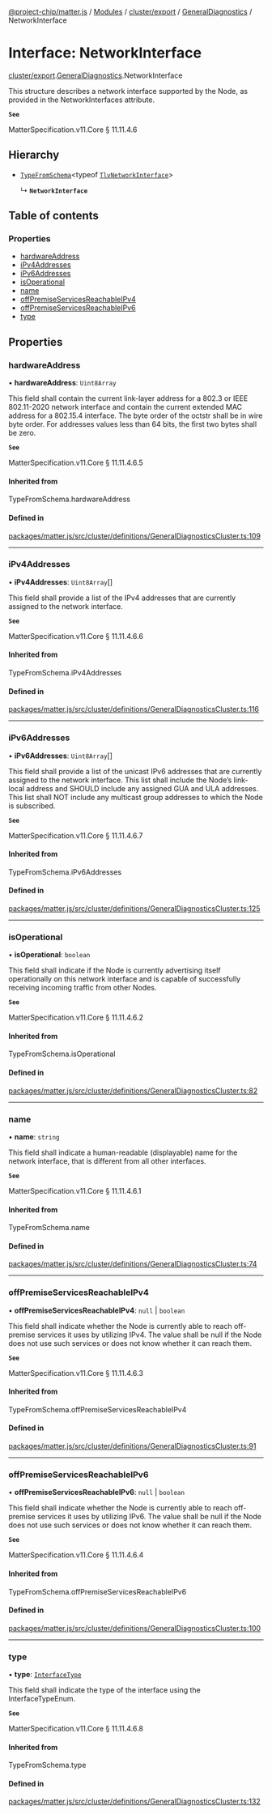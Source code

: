 [@project-chip/matter.js](../README.md) / [Modules](../modules.md) / [cluster/export](../modules/cluster_export.md) / [GeneralDiagnostics](../modules/cluster_export.GeneralDiagnostics.md) / NetworkInterface

# Interface: NetworkInterface

[cluster/export](../modules/cluster_export.md).[GeneralDiagnostics](../modules/cluster_export.GeneralDiagnostics.md).NetworkInterface

This structure describes a network interface supported by the Node, as provided in the NetworkInterfaces
attribute.

**`See`**

MatterSpecification.v11.Core § 11.11.4.6

## Hierarchy

- [`TypeFromSchema`](../modules/tlv_export.md#typefromschema)\<typeof [`TlvNetworkInterface`](../modules/cluster_export.GeneralDiagnostics.md#tlvnetworkinterface)\>

  ↳ **`NetworkInterface`**

## Table of contents

### Properties

- [hardwareAddress](cluster_export.GeneralDiagnostics.NetworkInterface.md#hardwareaddress)
- [iPv4Addresses](cluster_export.GeneralDiagnostics.NetworkInterface.md#ipv4addresses)
- [iPv6Addresses](cluster_export.GeneralDiagnostics.NetworkInterface.md#ipv6addresses)
- [isOperational](cluster_export.GeneralDiagnostics.NetworkInterface.md#isoperational)
- [name](cluster_export.GeneralDiagnostics.NetworkInterface.md#name)
- [offPremiseServicesReachableIPv4](cluster_export.GeneralDiagnostics.NetworkInterface.md#offpremiseservicesreachableipv4)
- [offPremiseServicesReachableIPv6](cluster_export.GeneralDiagnostics.NetworkInterface.md#offpremiseservicesreachableipv6)
- [type](cluster_export.GeneralDiagnostics.NetworkInterface.md#type)

## Properties

### hardwareAddress

• **hardwareAddress**: `Uint8Array`

This field shall contain the current link-layer address for a 802.3 or IEEE 802.11-2020 network interface
and contain the current extended MAC address for a 802.15.4 interface. The byte order of the octstr shall be
in wire byte order. For addresses values less than 64 bits, the first two bytes shall be zero.

**`See`**

MatterSpecification.v11.Core § 11.11.4.6.5

#### Inherited from

TypeFromSchema.hardwareAddress

#### Defined in

[packages/matter.js/src/cluster/definitions/GeneralDiagnosticsCluster.ts:109](https://github.com/project-chip/matter.js/blob/6d3b6a5d957d88a9231d6ecab4bb41f8133112be/packages/matter.js/src/cluster/definitions/GeneralDiagnosticsCluster.ts#L109)

___

### iPv4Addresses

• **iPv4Addresses**: `Uint8Array`[]

This field shall provide a list of the IPv4 addresses that are currently assigned to the network interface.

**`See`**

MatterSpecification.v11.Core § 11.11.4.6.6

#### Inherited from

TypeFromSchema.iPv4Addresses

#### Defined in

[packages/matter.js/src/cluster/definitions/GeneralDiagnosticsCluster.ts:116](https://github.com/project-chip/matter.js/blob/6d3b6a5d957d88a9231d6ecab4bb41f8133112be/packages/matter.js/src/cluster/definitions/GeneralDiagnosticsCluster.ts#L116)

___

### iPv6Addresses

• **iPv6Addresses**: `Uint8Array`[]

This field shall provide a list of the unicast IPv6 addresses that are currently assigned to the network
interface. This list shall include the Node’s link-local address and SHOULD include any assigned GUA and ULA
addresses. This list shall NOT include any multicast group addresses to which the Node is subscribed.

**`See`**

MatterSpecification.v11.Core § 11.11.4.6.7

#### Inherited from

TypeFromSchema.iPv6Addresses

#### Defined in

[packages/matter.js/src/cluster/definitions/GeneralDiagnosticsCluster.ts:125](https://github.com/project-chip/matter.js/blob/6d3b6a5d957d88a9231d6ecab4bb41f8133112be/packages/matter.js/src/cluster/definitions/GeneralDiagnosticsCluster.ts#L125)

___

### isOperational

• **isOperational**: `boolean`

This field shall indicate if the Node is currently advertising itself operationally on this network
interface and is capable of successfully receiving incoming traffic from other Nodes.

**`See`**

MatterSpecification.v11.Core § 11.11.4.6.2

#### Inherited from

TypeFromSchema.isOperational

#### Defined in

[packages/matter.js/src/cluster/definitions/GeneralDiagnosticsCluster.ts:82](https://github.com/project-chip/matter.js/blob/6d3b6a5d957d88a9231d6ecab4bb41f8133112be/packages/matter.js/src/cluster/definitions/GeneralDiagnosticsCluster.ts#L82)

___

### name

• **name**: `string`

This field shall indicate a human-readable (displayable) name for the network interface, that is different
from all other interfaces.

**`See`**

MatterSpecification.v11.Core § 11.11.4.6.1

#### Inherited from

TypeFromSchema.name

#### Defined in

[packages/matter.js/src/cluster/definitions/GeneralDiagnosticsCluster.ts:74](https://github.com/project-chip/matter.js/blob/6d3b6a5d957d88a9231d6ecab4bb41f8133112be/packages/matter.js/src/cluster/definitions/GeneralDiagnosticsCluster.ts#L74)

___

### offPremiseServicesReachableIPv4

• **offPremiseServicesReachableIPv4**: ``null`` \| `boolean`

This field shall indicate whether the Node is currently able to reach off-premise services it uses by
utilizing IPv4. The value shall be null if the Node does not use such services or does not know whether it
can reach them.

**`See`**

MatterSpecification.v11.Core § 11.11.4.6.3

#### Inherited from

TypeFromSchema.offPremiseServicesReachableIPv4

#### Defined in

[packages/matter.js/src/cluster/definitions/GeneralDiagnosticsCluster.ts:91](https://github.com/project-chip/matter.js/blob/6d3b6a5d957d88a9231d6ecab4bb41f8133112be/packages/matter.js/src/cluster/definitions/GeneralDiagnosticsCluster.ts#L91)

___

### offPremiseServicesReachableIPv6

• **offPremiseServicesReachableIPv6**: ``null`` \| `boolean`

This field shall indicate whether the Node is currently able to reach off-premise services it uses by
utilizing IPv6. The value shall be null if the Node does not use such services or does not know whether it
can reach them.

**`See`**

MatterSpecification.v11.Core § 11.11.4.6.4

#### Inherited from

TypeFromSchema.offPremiseServicesReachableIPv6

#### Defined in

[packages/matter.js/src/cluster/definitions/GeneralDiagnosticsCluster.ts:100](https://github.com/project-chip/matter.js/blob/6d3b6a5d957d88a9231d6ecab4bb41f8133112be/packages/matter.js/src/cluster/definitions/GeneralDiagnosticsCluster.ts#L100)

___

### type

• **type**: [`InterfaceType`](../enums/cluster_export.GeneralDiagnostics.InterfaceType.md)

This field shall indicate the type of the interface using the InterfaceTypeEnum.

**`See`**

MatterSpecification.v11.Core § 11.11.4.6.8

#### Inherited from

TypeFromSchema.type

#### Defined in

[packages/matter.js/src/cluster/definitions/GeneralDiagnosticsCluster.ts:132](https://github.com/project-chip/matter.js/blob/6d3b6a5d957d88a9231d6ecab4bb41f8133112be/packages/matter.js/src/cluster/definitions/GeneralDiagnosticsCluster.ts#L132)

